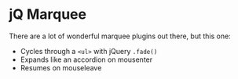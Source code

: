 
# jQ Marquee

There are a lot of wonderful marquee plugins out there, but this one:

- Cycles through a `<ul>` with jQuery `.fade()`
- Expands like an accordion on mousenter
- Resumes on mouseleave